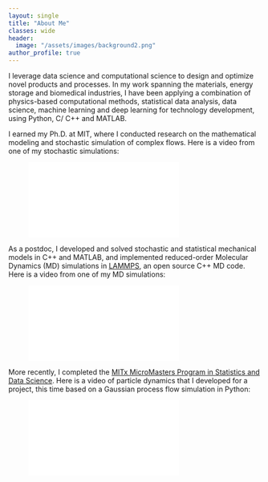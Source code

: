 ```yaml
---
layout: single
title: "About Me"
classes: wide
header:
  image: "/assets/images/background2.png"
author_profile: true
---
```


I leverage data science and computational science to design and optimize novel products and processes. In my work spanning the materials, energy storage and biomedical industries, I have been applying a combination of physics-based computational methods, statistical data analysis, data science, machine learning and deep learning for technology development, using Python, C/ C++ and MATLAB. 

I earned my Ph.D. at MIT, where I conducted research on the mathematical modeling and stochastic simulation of complex flows. Here is a video from one of my stochastic simulations:

<div class="video">
    <figure style="width: 400px" class="align-center">
        <iframe src="//www.youtube.com/embed/ZdjoFG8iMJg?rel=0" frameborder="0"></iframe>
    </figure>
</div>

As a postdoc, I developed and solved stochastic and statistical mechanical models in C++ and MATLAB, and implemented reduced-order Molecular Dynamics (MD) simulations in [LAMMPS](https://www.lammps.org/), an open source C++ MD code. Here is a video from one of my MD simulations:

<div class="video">
    <figure style="width: 400px" class="align-center">
        <iframe src="//www.youtube.com/embed/3zoMJs3IeZY?rel=0" frameborder="0"></iframe>
    </figure>
</div>

More recently, I completed the [MITx MicroMasters Program in Statistics and Data Science](https://www.edx.org/micromasters/mitx-statistics-and-data-science). Here is a video of particle dynamics that I developed for a project, this time based on a Gaussian process flow simulation in Python:

<div class="video">
    <figure style="width: 400px" class="align-center">
        <iframe src="//www.youtube.com/embed/qZxby-lWuBU?rel=0" frameborder="0"></iframe>
    </figure>
</div>



